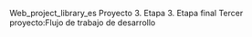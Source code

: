 Web_project_library_es
Proyecto 3. Etapa 3. Etapa final
Tercer proyecto:Flujo de trabajo de desarrollo
